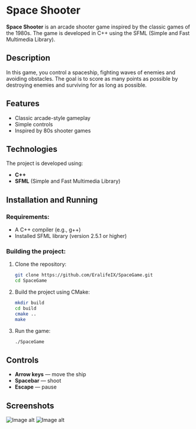 # Space Shooter

**Space Shooter** is an arcade shooter game inspired by the classic games of the 1980s. The game is developed in C++ using the SFML (Simple and Fast Multimedia Library).

## Description
In this game, you control a spaceship, fighting waves of enemies and avoiding obstacles. The goal is to score as many points as possible by destroying enemies and surviving for as long as possible.

## Features
- Classic arcade-style gameplay
- Simple controls
- Inspired by 80s shooter games

## Technologies
The project is developed using:
- **C++**
- **SFML** (Simple and Fast Multimedia Library)

## Installation and Running
### Requirements:
- A C++ compiler (e.g., g++)
- Installed SFML library (version 2.5.1 or higher)

### Building the project:
1. Clone the repository:
    ```bash
    git clone https://github.com/EralifeIX/SpaceGame.git
    cd SpaceGame
    ```
2. Build the project using CMake:
    ```bash
    mkdir build
    cd build
    cmake ..
    make
    ```

3. Run the game:
    ```bash
    ./SpaceGame
    ```

## Controls
- **Arrow keys** — move the ship
- **Spacebar** — shoot
- **Escape** — pause

## Screenshots

![Image alt](https://github.com/EralifeIX/SpaceGame/tree/main/screenshots/image1.png)
![Image alt](https://github.com/EralifeIX/SpaceGame/tree/main/screenshots/image2.png)
